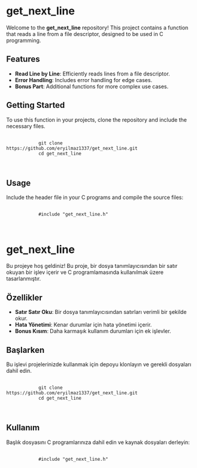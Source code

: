 <!DOCTYPE html>
<html lang="en">
<head>
    <meta charset="UTF-8">
    <meta name="viewport" content="width=device-width, initial-scale=1.0">
</head>
<body>
    <h1>get_next_line</h1>
    <p>Welcome to the <strong>get_next_line</strong> repository! This project contains a function that reads a line from a file descriptor, designed to be used in C programming.</p>
    <h2>Features</h2>
    <ul>
        <li><strong>Read Line by Line</strong>: Efficiently reads lines from a file descriptor.</li>
        <li><strong>Error Handling</strong>: Includes error handling for edge cases.</li>
        <li><strong>Bonus Part</strong>: Additional functions for more complex use cases.</li>
    </ul>
    <h2>Getting Started</h2>
    <p>To use this function in your projects, clone the repository and include the necessary files.</p>
    <pre>
        <code>
            git clone https://github.com/eryilmaz1337/get_next_line.git
            cd get_next_line
        </code>
    </pre>
    <h2>Usage</h2>
    <p>Include the header file in your C programs and compile the source files:</p>
    <pre>
        <code>
            #include "get_next_line.h"
        </code>
    </pre>
    <h1>get_next_line</h1>
    <p>Bu projeye hoş geldiniz! Bu proje, bir dosya tanımlayıcısından bir satır okuyan bir işlev içerir ve C programlamasında kullanılmak üzere tasarlanmıştır.</p>
    <h2>Özellikler</h2>
    <ul>
        <li><strong>Satır Satır Oku</strong>: Bir dosya tanımlayıcısından satırları verimli bir şekilde okur.</li>
        <li><strong>Hata Yönetimi</strong>: Kenar durumlar için hata yönetimi içerir.</li>
        <li><strong>Bonus Kısım</strong>: Daha karmaşık kullanım durumları için ek işlevler.</li>
    </ul>
    <h2>Başlarken</h2>
    <p>Bu işlevi projelerinizde kullanmak için depoyu klonlayın ve gerekli dosyaları dahil edin.</p>
    <pre>
        <code>
            git clone https://github.com/eryilmaz1337/get_next_line.git
            cd get_next_line
        </code>
    </pre>
    <h2>Kullanım</h2>
    <p>Başlık dosyasını C programlarınıza dahil edin ve kaynak dosyaları derleyin:</p>
    <pre>
        <code>
            #include "get_next_line.h"
        </code>
    </pre>
</body>
</html>
